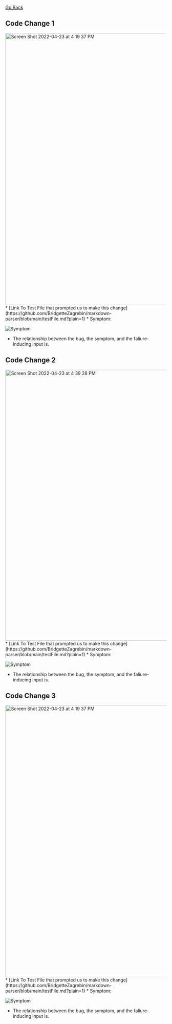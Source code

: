 [Go Back](https://bridgettezagrebin.github.io/cse15l-lab-reports/)

## Code Change 1
<img width="848" alt="Screen Shot 2022-04-23 at 4 19 37 PM" src="https://user-images.githubusercontent.com/103292060/164949264-25e22904-f148-419f-8092-5233484ac5e3.png">
* [Link To Test File that prompted us to make this change](https://github.com/BridgetteZagrebin/markdown-parser/blob/main/testFile.md?plain=1)
* Symptom: 

  ![Symptom]()
* The relationship between the bug, the symptom, and the faliure-inducing input is.

## Code Change 2
<img width="845" alt="Screen Shot 2022-04-23 at 4 39 28 PM" src="https://user-images.githubusercontent.com/103292060/164949631-967da1a4-e393-4ca5-ab0e-007314814174.png">
* [Link To Test File that prompted us to make this change](https://github.com/BridgetteZagrebin/markdown-parser/blob/main/testFile.md?plain=1)
* Symptom: 

  ![Symptom]()
* The relationship between the bug, the symptom, and the faliure-inducing input is.

## Code Change 3
<img width="848" alt="Screen Shot 2022-04-23 at 4 19 37 PM" src="https://user-images.githubusercontent.com/103292060/164949264-25e22904-f148-419f-8092-5233484ac5e3.png">
* [Link To Test File that prompted us to make this change](https://github.com/BridgetteZagrebin/markdown-parser/blob/main/testFile.md?plain=1)
* Symptom: 

  ![Symptom]()
* The relationship between the bug, the symptom, and the faliure-inducing input is.
